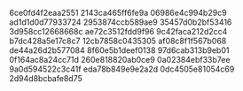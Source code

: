 6ce0fd4f2eaa2551
2143ca465ff6fe9a
06986e4c994b29c9
ad1d1d0d77933724
2953874ccb589ae9
35457d0b2bf53416
3d958cc12668668c
ae72c3512fdd9f96
9c42faca212d2cc4
b7dc428a5e17c8c7
12cb7858c0435305
af08c8f1f567b068
de44a26d2b577084
8f60e5b1deef0138
97d6cab313b9eb01
0f164ac8a24cc71d
260e818820ab0ce9
0a02384ebf33b7ee
9a0d594522c3c41f
eda78b849e9e2a2d
0dc4505e81054c69
2d94d8bcbafe8d75
